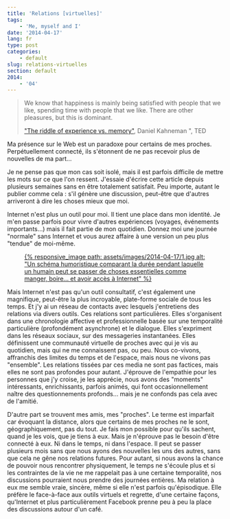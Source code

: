 ```yaml
---
title: 'Relations [virtuelles]'
tags:
    - 'Me, myself and I'
date: '2014-04-17'
lang: fr
type: post
categories:
    - default
slug: relations-virtuelles
section: default
2014:
    - '04'
---
```


> We know that happiness is mainly being satisfied with people that we like, spending time with people that we like. There are other pleasures, but this is dominant.  
>
> ["The riddle of experience vs. memory"](http://www.ted.com/talks/daniel_kahneman_the_riddle_of_experience_vs_memory "&quot;The riddle of experience vs. memory&quot;, Daniel Kahneman &quot;, TED"), Daniel Kahneman &quot;, TED

Ma présence sur le Web est un paradoxe pour certains de mes proches. Perpétuellement connecté, ils s'étonnent de ne pas recevoir plus de nouvelles de ma part…

<!--more-->

Je ne pense pas que mon cas soit isolé, mais il est parfois difficile de mettre les mots sur ce que l'on ressent. J'essaie d'écrire cette article depuis plusieurs semaines sans en être totalement satisfait. Peu importe, autant le publier comme cela&nbsp;: s'il génère une discussion, peut-être que d'autres arriveront à dire les choses mieux que moi.

Internet n'est plus un outil pour moi. Il tient une place dans mon identité. Je m'en passe parfois pour vivre d'autres expériences (voyages, événements importants…) mais il fait partie de mon quotidien. Donnez moi une journée "normale" sans Internet et vous aurez affaire à une version un peu plus "tendue" de moi-même.

<figure>
<a href="http://kindofnormal.com/img/truth_facts/2014/03/07.jpg" title="Voir en plus grand">
      {% responsive_image path: assets/images/2014-04-17/1.jpg alt: "Un schéma humoristique comparant la durée pendant laquelle un humain peut se passer de choses essentielles comme manger, boire... et avoir accès à Internet" %}
  </a>
</figure>

Mais Internet n'est pas qu'un outil consultatif, c'est également une magnifique, peut-être la plus incroyable, plate-forme sociale de tous les temps. Et j'y ai un réseau de contacts avec lesquels j'entretiens des relations via divers outils. Ces relations sont particulières. Elles s'organisent dans une chronologie affective et professionnelle basée sur une temporalité particulière (profondément asynchrone) et le dialogue. Elles s'expriment dans les réseaux sociaux, sur des messageries instantanées. Elles définissent une communauté virtuelle de proches avec qui je vis au quotidien, mais qui ne me connaissent pas, ou peu. Nous co-vivons, affranchis des limites du temps et de l'espace, mais nous ne vivons pas "ensemble". Les relations tissées par ces media ne sont pas factices, mais elles ne sont pas profondes pour autant. J'éprouve de l'empathie pour les personnes que j'y croise, je les apprécie, nous avons des "moments" intéressants, enrichissants, parfois animés, qui font occasionnellement naître des questionnements profonds… mais je ne confonds pas cela avec de l'amitié.

D'autre part se trouvent mes amis, mes "proches". Le terme est imparfait car évoquant la distance, alors que certains de mes proches ne le sont, géographiquement, pas du tout. Je fais mon possible pour qu'ils sachent, quand je les vois, que je tiens à eux. Mais je n'éprouve pas le besoin d'être connecté à eux. Ni dans le temps, ni dans l'espace. Il peut se passer plusieurs mois sans que nous ayons des nouvelles les uns des autres, sans que cela ne gêne nos relations futures. Pour autant, si nous avons la chance de pouvoir nous rencontrer physiquement, le temps ne s'écoule plus et si les contraintes de la vie ne me rappelait pas à une certaine temporalité, nos discussions pourraient nous prendre des journées entières. Ma relation à eux me semble vraie, sincère, même si elle n'est parfois qu'épisodique. Elle préfère le face-à-face aux outils virtuels et regrette, d'une certaine façons, qu'Internet et plus particulièrement Facebook prenne peu à peu la place des discussions autour d'un café.
